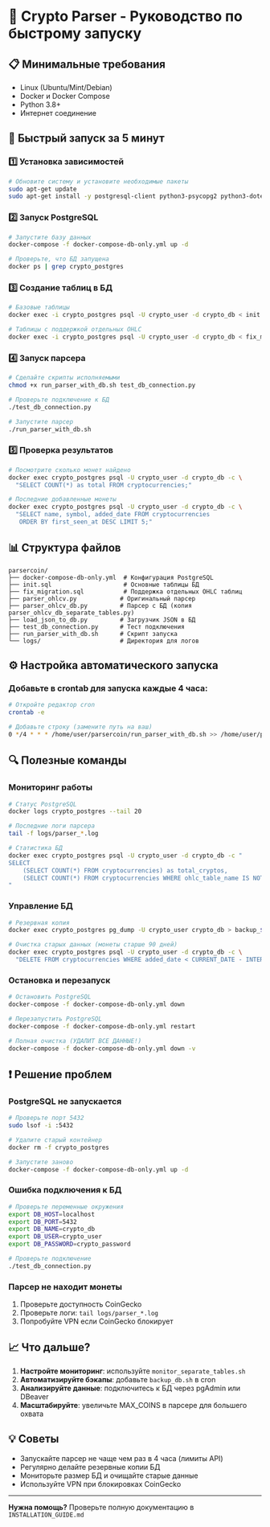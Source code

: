 # 🚀 Crypto Parser - Руководство по быстрому запуску

## 📋 Минимальные требования

- Linux (Ubuntu/Mint/Debian)
- Docker и Docker Compose
- Python 3.8+
- Интернет соединение

## 🎯 Быстрый запуск за 5 минут

### 1️⃣ Установка зависимостей

```bash
# Обновите систему и установите необходимые пакеты
sudo apt-get update
sudo apt-get install -y postgresql-client python3-psycopg2 python3-dotenv
```

### 2️⃣ Запуск PostgreSQL

```bash
# Запустите базу данных
docker-compose -f docker-compose-db-only.yml up -d

# Проверьте, что БД запущена
docker ps | grep crypto_postgres
```

### 3️⃣ Создание таблиц в БД

```bash
# Базовые таблицы
docker exec -i crypto_postgres psql -U crypto_user -d crypto_db < init.sql

# Таблицы с поддержкой отдельных OHLC
docker exec -i crypto_postgres psql -U crypto_user -d crypto_db < fix_migration.sql
```

### 4️⃣ Запуск парсера

```bash
# Сделайте скрипты исполняемыми
chmod +x run_parser_with_db.sh test_db_connection.py

# Проверьте подключение к БД
./test_db_connection.py

# Запустите парсер
./run_parser_with_db.sh
```

### 5️⃣ Проверка результатов

```bash
# Посмотрите сколько монет найдено
docker exec crypto_postgres psql -U crypto_user -d crypto_db -c \
  "SELECT COUNT(*) as total FROM cryptocurrencies;"

# Последние добавленные монеты
docker exec crypto_postgres psql -U crypto_user -d crypto_db -c \
  "SELECT name, symbol, added_date FROM cryptocurrencies 
   ORDER BY first_seen_at DESC LIMIT 5;"
```

## 📊 Структура файлов

```
parsercoin/
├── docker-compose-db-only.yml  # Конфигурация PostgreSQL
├── init.sql                    # Основные таблицы БД
├── fix_migration.sql           # Поддержка отдельных OHLC таблиц
├── parser_ohlcv.py            # Оригинальный парсер
├── parser_ohlcv_db.py         # Парсер с БД (копия parser_ohlcv_db_separate_tables.py)
├── load_json_to_db.py         # Загрузчик JSON в БД
├── test_db_connection.py      # Тест подключения
├── run_parser_with_db.sh      # Скрипт запуска
└── logs/                      # Директория для логов
```

## ⚙️ Настройка автоматического запуска

### Добавьте в crontab для запуска каждые 4 часа:

```bash
# Откройте редактор cron
crontab -e

# Добавьте строку (замените путь на ваш)
0 */4 * * * /home/user/parsercoin/run_parser_with_db.sh >> /home/user/parsercoin/logs/cron.log 2>&1
```

## 🔍 Полезные команды

### Мониторинг работы

```bash
# Статус PostgreSQL
docker logs crypto_postgres --tail 20

# Последние логи парсера
tail -f logs/parser_*.log

# Статистика БД
docker exec crypto_postgres psql -U crypto_user -d crypto_db -c "
SELECT 
    (SELECT COUNT(*) FROM cryptocurrencies) as total_cryptos,
    (SELECT COUNT(*) FROM cryptocurrencies WHERE ohlc_table_name IS NOT NULL) as with_ohlc;
"
```

### Управление БД

```bash
# Резервная копия
docker exec crypto_postgres pg_dump -U crypto_user crypto_db > backup_$(date +%Y%m%d).sql

# Очистка старых данных (монеты старше 90 дней)
docker exec crypto_postgres psql -U crypto_user -d crypto_db -c \
  "DELETE FROM cryptocurrencies WHERE added_date < CURRENT_DATE - INTERVAL '90 days';"
```

### Остановка и перезапуск

```bash
# Остановить PostgreSQL
docker-compose -f docker-compose-db-only.yml down

# Перезапустить PostgreSQL
docker-compose -f docker-compose-db-only.yml restart

# Полная очистка (УДАЛИТ ВСЕ ДАННЫЕ!)
docker-compose -f docker-compose-db-only.yml down -v
```

## ❗ Решение проблем

### PostgreSQL не запускается

```bash
# Проверьте порт 5432
sudo lsof -i :5432

# Удалите старый контейнер
docker rm -f crypto_postgres

# Запустите заново
docker-compose -f docker-compose-db-only.yml up -d
```

### Ошибка подключения к БД

```bash
# Проверьте переменные окружения
export DB_HOST=localhost
export DB_PORT=5432
export DB_NAME=crypto_db
export DB_USER=crypto_user
export DB_PASSWORD=crypto_password

# Проверьте подключение
./test_db_connection.py
```

### Парсер не находит монеты

1. Проверьте доступность CoinGecko
2. Проверьте логи: `tail logs/parser_*.log`
3. Попробуйте VPN если CoinGecko блокирует

## 📈 Что дальше?

1. **Настройте мониторинг**: используйте `monitor_separate_tables.sh`
2. **Автоматизируйте бэкапы**: добавьте `backup_db.sh` в cron
3. **Анализируйте данные**: подключитесь к БД через pgAdmin или DBeaver
4. **Масштабируйте**: увеличьте MAX_COINS в парсере для большего охвата

## 💡 Советы

- Запускайте парсер не чаще чем раз в 4 часа (лимиты API)
- Регулярно делайте резервные копии БД
- Мониторьте размер БД и очищайте старые данные
- Используйте VPN при блокировках CoinGecko

---

**Нужна помощь?** Проверьте полную документацию в `INSTALLATION_GUIDE.md`
